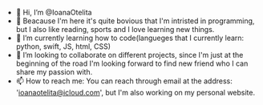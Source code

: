 - 👋 Hi, I’m @IoanaOtelita
- 👀 Beacause I'm here it's quite bovious that I'm intristed in programming, but I also like reading, sports and I love learning new things.
- 🌱 I’m currently learning how to code(langueges that I currently learn: python, swift, JS, html, CSS)
- 💞️ I’m looking to collaborate on different projects, since I'm just at the beginning of the road I'm looking forward to find new friend who I can share my passion with.
- 📫 How to reach me: You can reach through email at the address: 'ioanaotelita@icloud.com', but I'm also working on my personal website.

<!---
IoanaOtelita/IoanaOtelita is a ✨ special ✨ repository because its `README.md` (this file) appears on your GitHub profile.
You can click the Preview link to take a look at your changes.
--->
